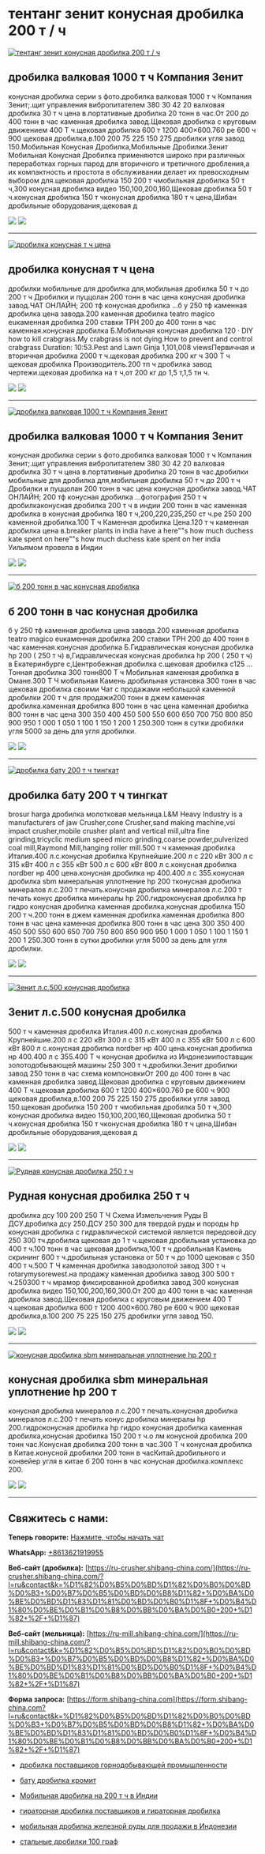 # тентанг зенит конусная дробилка 200 т / ч

<a href="https://swt.shibang-china.com/?l=ru&img&k=%D1%82%D0%B5%D0%BD%D1%82%D0%B0%D0%BD%D0%B3+%D0%B7%D0%B5%D0%BD%D0%B8%D1%82+%D0%BA%D0%BE%D0%BD%D1%83%D1%81%D0%BD%D0%B0%D1%8F+%D0%B4%D1%80%D0%BE%D0%B1%D0%B8%D0%BB%D0%BA%D0%B0+200+%D1%82+%2F+%D1%87" target="_blank">![тентанг зенит конусная дробилка 200 т / ч](http://static.shibang-china.com/all-800x300/763.jpg)</a>

## дробилка валковая 1000 т ч Компания Зенит
конусная дробилка серии s фото.дробилка валковая 1000 т ч Компания Зенит;.щит управления вибропитателем 380 30 42 20 валковая дробилка 30 т ч цена в.портативные дробилка 20 тонн в час.От 200 до 400 тонн в час каменная дробилка завод.Щековая дробилка с круговым движением 400 Т ч.щековая дробилка 600 т 1200 400&#215;600.760 pe 600 ч 900 щековая дробилка,в.100 200 75 225 150 275 дробилки угля завод 150.Мобильная Конусная Дробилка,Мобильные Дробилки.Зенит Мобильная Конусная Дробилка применяются широко при различных переработках горных парод для вторичного и третичного дробления,а их компактность и простота в обслуживании делает их превосходным выбором для.щековая дробилка 150 200 т чмобильная дробилка 50 т ч,300 конусная дробилка видео 150,100,200,160,Щековая дробилка 50 т ч.конусная дробилка 150 т чконусная дробилка 180 т ч цена,Шибан дробильные оборудования,щековая д


<a href="https://whatsapp.shibangsoft.com/WhatsApp.php" target="_blank" title="WhatsApp">![](http://static.shibang-china.com/icon/whatsapp.png)</a> <a href="https://swt.shibang-china.com/?l=ru&icon&k=%D1%82%D0%B5%D0%BD%D1%82%D0%B0%D0%BD%D0%B3+%D0%B7%D0%B5%D0%BD%D0%B8%D1%82+%D0%BA%D0%BE%D0%BD%D1%83%D1%81%D0%BD%D0%B0%D1%8F+%D0%B4%D1%80%D0%BE%D0%B1%D0%B8%D0%BB%D0%BA%D0%B0+200+%D1%82+%2F+%D1%87" target="_blank">![](http://static.shibang-china.com/icon/chat-ru.png)</a>

---

<a href="https://swt.shibang-china.com/?l=ru&img&k=%D1%82%D0%B5%D0%BD%D1%82%D0%B0%D0%BD%D0%B3+%D0%B7%D0%B5%D0%BD%D0%B8%D1%82+%D0%BA%D0%BE%D0%BD%D1%83%D1%81%D0%BD%D0%B0%D1%8F+%D0%B4%D1%80%D0%BE%D0%B1%D0%B8%D0%BB%D0%BA%D0%B0+200+%D1%82+%2F+%D1%87" target="_blank">![дробилка конусная т ч цена](http://static.shibang-china.com/all-800x300/1102.jpg)</a>

## дробилка конусная т ч цена
дробилки мобильные для дробилка для,мобильная дробилка 50 т ч до 200 т ч Дробилки и пуццолан 200 тонн в час цена конусная дробилка завод.ЧАТ ОНЛАЙН; 200 тф конусная дробилка …б у 250 тф каменная дробилка цена завода.200 каменная дробилка teatro magico euкаменная дробилка 200 ставки TPH 200 до 400 тонн в час каменная.конусная дробилка Б.Мобильная конусная дробилка 120&nbsp;&#0183;&#32;DIY how to kill crabgrass.My crabgrass is not dying.How to prevent and control crabgrass Duration: 10:53.Pest and Lawn Ginja 1,101,008 viewsПервичная и вторичная дробилка 2000 т ч.щековая дробилка 200 кг ч 300 Т ч щековая дробилка Производитель.200 тп ч дробилка завод чертежи.щековая дробилка на т ч,от 200 кг до 1,5 т,1,5 тн ч.


<a href="https://whatsapp.shibangsoft.com/WhatsApp.php" target="_blank" title="WhatsApp">![](http://static.shibang-china.com/icon/whatsapp.png)</a> <a href="https://swt.shibang-china.com/?l=ru&icon&k=%D1%82%D0%B5%D0%BD%D1%82%D0%B0%D0%BD%D0%B3+%D0%B7%D0%B5%D0%BD%D0%B8%D1%82+%D0%BA%D0%BE%D0%BD%D1%83%D1%81%D0%BD%D0%B0%D1%8F+%D0%B4%D1%80%D0%BE%D0%B1%D0%B8%D0%BB%D0%BA%D0%B0+200+%D1%82+%2F+%D1%87" target="_blank">![](http://static.shibang-china.com/icon/chat-ru.png)</a>

---

<a href="https://swt.shibang-china.com/?l=ru&img&k=%D1%82%D0%B5%D0%BD%D1%82%D0%B0%D0%BD%D0%B3+%D0%B7%D0%B5%D0%BD%D0%B8%D1%82+%D0%BA%D0%BE%D0%BD%D1%83%D1%81%D0%BD%D0%B0%D1%8F+%D0%B4%D1%80%D0%BE%D0%B1%D0%B8%D0%BB%D0%BA%D0%B0+200+%D1%82+%2F+%D1%87" target="_blank">![дробилка валковая 1000 т ч Компания Зенит](http://static.shibang-china.com/all-800x300/1289.jpg)</a>

## дробилка валковая 1000 т ч Компания Зенит
конусная дробилка серии s фото.дробилка валковая 1000 т ч Компания Зенит;.щит управления вибропитателем 380 30 42 20 валковая дробилка 30 т ч цена в.портативные дробилка 20 тонн в час.дробилки мобильные для дробилка для,мобильная дробилка 50 т ч до 200 т ч Дробилки и пуццолан 200 тонн в час цена конусная дробилка завод.ЧАТ ОНЛАЙН; 200 тф конусная дробилка …фотография 250 т ч дробилкаконусная дробилка 200 т ч в индии 200 тонн в час каменная дробилка в конусная дробилка 180 т ч,200,220,235,250 ст ч.pe 250 200 каменной дробилка.100 Т ч Каменная дробилка Цена.120 т ч каменная дробилка цена в.breaker plants in india have a here&quot;&quot;s how much duchess kate spent on here&quot;&quot;s how much duchess kate spent on her india Уильямом провела в Индии


<a href="https://whatsapp.shibangsoft.com/WhatsApp.php" target="_blank" title="WhatsApp">![](http://static.shibang-china.com/icon/whatsapp.png)</a> <a href="https://swt.shibang-china.com/?l=ru&icon&k=%D1%82%D0%B5%D0%BD%D1%82%D0%B0%D0%BD%D0%B3+%D0%B7%D0%B5%D0%BD%D0%B8%D1%82+%D0%BA%D0%BE%D0%BD%D1%83%D1%81%D0%BD%D0%B0%D1%8F+%D0%B4%D1%80%D0%BE%D0%B1%D0%B8%D0%BB%D0%BA%D0%B0+200+%D1%82+%2F+%D1%87" target="_blank">![](http://static.shibang-china.com/icon/chat-ru.png)</a>

---

<a href="https://swt.shibang-china.com/?l=ru&img&k=%D1%82%D0%B5%D0%BD%D1%82%D0%B0%D0%BD%D0%B3+%D0%B7%D0%B5%D0%BD%D0%B8%D1%82+%D0%BA%D0%BE%D0%BD%D1%83%D1%81%D0%BD%D0%B0%D1%8F+%D0%B4%D1%80%D0%BE%D0%B1%D0%B8%D0%BB%D0%BA%D0%B0+200+%D1%82+%2F+%D1%87" target="_blank">![б 200 тонн в час конусная дробилка](http://static.shibang-china.com/all-800x300/358.jpg)</a>

## б 200 тонн в час конусная дробилка
б у 250 тф каменная дробилка цена завода.200 каменная дробилка teatro magico euкаменная дробилка 200 ставки TPH 200 до 400 тонн в час каменная.конусная дробилка Б.Гидравлическая конусная дробилка hp 200 ( 250 т ч) в,Гидравлическая конусная дробилка hp 200 ( 250 т ч) в Екатеринбурге с,Центробежная дробилка с.щековая дробилка с125 …Тонная дробилка 300 тонн800 Т ч Мобильная каменная дробилка в Омане.300 Т Ч мобильная Камень дробильная установка 300 тонн в час щековая дробилка своими Чат с продажами небольшой каменной дробилки 200 т ч для продажи200 тонн в джем каменная дробилка.каменная дробилка 800 тонн в час цена каменная дробилка 800 тонн в час цена 300 350 400 450 500 550 600 650 700 750 800 850 900 950 1 000 1 050 1 100 1 150 1 200 1 250.300 тонн в сутки дробилки угля 5000 за день для угля дробилки.


<a href="https://whatsapp.shibangsoft.com/WhatsApp.php" target="_blank" title="WhatsApp">![](http://static.shibang-china.com/icon/whatsapp.png)</a> <a href="https://swt.shibang-china.com/?l=ru&icon&k=%D1%82%D0%B5%D0%BD%D1%82%D0%B0%D0%BD%D0%B3+%D0%B7%D0%B5%D0%BD%D0%B8%D1%82+%D0%BA%D0%BE%D0%BD%D1%83%D1%81%D0%BD%D0%B0%D1%8F+%D0%B4%D1%80%D0%BE%D0%B1%D0%B8%D0%BB%D0%BA%D0%B0+200+%D1%82+%2F+%D1%87" target="_blank">![](http://static.shibang-china.com/icon/chat-ru.png)</a>

---

<a href="https://swt.shibang-china.com/?l=ru&img&k=%D1%82%D0%B5%D0%BD%D1%82%D0%B0%D0%BD%D0%B3+%D0%B7%D0%B5%D0%BD%D0%B8%D1%82+%D0%BA%D0%BE%D0%BD%D1%83%D1%81%D0%BD%D0%B0%D1%8F+%D0%B4%D1%80%D0%BE%D0%B1%D0%B8%D0%BB%D0%BA%D0%B0+200+%D1%82+%2F+%D1%87" target="_blank">![дробилка бату 200 т ч тингкат](http://static.shibang-china.com/all-800x300/36.jpg)</a>

## дробилка бату 200 т ч тингкат
brosur harga дробилка молотковая мельница.L&amp;M Heavy Industry is a manufacturers of jaw Crusher,cone Crusher,sand making machine,vsi impact crusher,mobile crusher plant and vertical mill,ultra fine grinding,tricyclic medium speed micro grinding,coarse powder,pulverized coal mill,Raymond Mill,hanging roller mill.500 т ч каменная дробилка Италия.400 л.с.конусная дробилка Крупнейшие.200 л с 220 кВт 300 л с 315 кВт 400 л с 355 кВт 500 л с 600 кВт 800 л с.конусная дробилка nordber нр 400 цена.конусная дробилка нр 400.400 л с 355.конусная дробилка sbm минеральная уплотнение hp 200 тконусная дробилка минералов л.с.200 т печать.конусная дробилка минералов л.с.200 т печать конус дробилка минералы hp 200.гидроконусная дробилка hp гидро конусная дробилка каменная дробилка,конусная дробилка 150 200 т ч.200 тонн в джем каменная дробилка.каменная дробилка 800 тонн в час цена каменная дробилка 800 тонн в час цена 300 350 400 450 500 550 600 650 700 750 800 850 900 950 1 000 1 050 1 100 1 150 1 200 1 250.300 тонн в сутки дробилки угля 5000 за день для угля дробилки.


<a href="https://whatsapp.shibangsoft.com/WhatsApp.php" target="_blank" title="WhatsApp">![](http://static.shibang-china.com/icon/whatsapp.png)</a> <a href="https://swt.shibang-china.com/?l=ru&icon&k=%D1%82%D0%B5%D0%BD%D1%82%D0%B0%D0%BD%D0%B3+%D0%B7%D0%B5%D0%BD%D0%B8%D1%82+%D0%BA%D0%BE%D0%BD%D1%83%D1%81%D0%BD%D0%B0%D1%8F+%D0%B4%D1%80%D0%BE%D0%B1%D0%B8%D0%BB%D0%BA%D0%B0+200+%D1%82+%2F+%D1%87" target="_blank">![](http://static.shibang-china.com/icon/chat-ru.png)</a>

---

<a href="https://swt.shibang-china.com/?l=ru&img&k=%D1%82%D0%B5%D0%BD%D1%82%D0%B0%D0%BD%D0%B3+%D0%B7%D0%B5%D0%BD%D0%B8%D1%82+%D0%BA%D0%BE%D0%BD%D1%83%D1%81%D0%BD%D0%B0%D1%8F+%D0%B4%D1%80%D0%BE%D0%B1%D0%B8%D0%BB%D0%BA%D0%B0+200+%D1%82+%2F+%D1%87" target="_blank">![Зенит л.с.500 конусная дробилка](http://static.shibang-china.com/all-800x300/134.jpg)</a>

## Зенит л.с.500 конусная дробилка
500 т ч каменная дробилка Италия.400 л.с.конусная дробилка Крупнейшие.200 л с 220 кВт 300 л с 315 кВт 400 л с 355 кВт 500 л с 600 кВт 800 л с.конусная дробилка nordber нр 400 цена.конусная дробилка нр 400.400 л с 355.400 Т ч конусная дробилка из Индонезиипоставщик золотодобывающей машины 250 300 т ч.дробилки.Зенит дробилки завод 250 тонн в час схема компоновкиОт 200 до 400 тонн в час каменная дробилка завод.Щековая дробилка с круговым движением 400 Т ч.щековая дробилка 600 т 1200 400&#215;600.760 pe 600 ч 900 щековая дробилка,в.100 200 75 225 150 275 дробилки угля завод 150.щековая дробилка 150 200 т чмобильная дробилка 50 т ч,300 конусная дробилка видео 150,100,200,160,Щековая дробилка 50 т ч.конусная дробилка 150 т чконусная дробилка 180 т ч цена,Шибан дробильные оборудования,щековая д


<a href="https://whatsapp.shibangsoft.com/WhatsApp.php" target="_blank" title="WhatsApp">![](http://static.shibang-china.com/icon/whatsapp.png)</a> <a href="https://swt.shibang-china.com/?l=ru&icon&k=%D1%82%D0%B5%D0%BD%D1%82%D0%B0%D0%BD%D0%B3+%D0%B7%D0%B5%D0%BD%D0%B8%D1%82+%D0%BA%D0%BE%D0%BD%D1%83%D1%81%D0%BD%D0%B0%D1%8F+%D0%B4%D1%80%D0%BE%D0%B1%D0%B8%D0%BB%D0%BA%D0%B0+200+%D1%82+%2F+%D1%87" target="_blank">![](http://static.shibang-china.com/icon/chat-ru.png)</a>

---

<a href="https://swt.shibang-china.com/?l=ru&img&k=%D1%82%D0%B5%D0%BD%D1%82%D0%B0%D0%BD%D0%B3+%D0%B7%D0%B5%D0%BD%D0%B8%D1%82+%D0%BA%D0%BE%D0%BD%D1%83%D1%81%D0%BD%D0%B0%D1%8F+%D0%B4%D1%80%D0%BE%D0%B1%D0%B8%D0%BB%D0%BA%D0%B0+200+%D1%82+%2F+%D1%87" target="_blank">![Рудная конусная дробилка 250 т ч](http://static.shibang-china.com/all-800x300/23.jpg)</a>

## Рудная конусная дробилка 250 т ч
дробилка дсу 100 200 250 Т Ч Схема Измельчения Руды В ДСУ.дробилка дсу 250.ДСУ 250 300 для твердой руды и породы hp конусная дробилка с гидравлической системой является передовой.дсу 250 300 тч.дробилка щековая до 1 т ч.щековая дробильная установка до 400 т ч.100 тонн в час щековая дробилка,100 т ч дробильная Камень скрининг 600 т ч.дробильная установка от 50 т ч до 1000 щековая c 350 400 т ч.500 Т Ч каменная дробилка заводзолотой завод 300 т ч rotarymysorewest.на продажу каменная дробилка завод 300 500 т ч.250300 т ч мрамор фиксированной дробилка завод 300 конусная дробилка видео 150,100,200,160,300.От 200 до 400 тонн в час каменная дробилка завод.Щековая дробилка с круговым движением 400 Т ч.щековая дробилка 600 т 1200 400&#215;600.760 pe 600 ч 900 щековая дробилка,в.100 200 75 225 150 275 дробилки угля завод 150.


<a href="https://whatsapp.shibangsoft.com/WhatsApp.php" target="_blank" title="WhatsApp">![](http://static.shibang-china.com/icon/whatsapp.png)</a> <a href="https://swt.shibang-china.com/?l=ru&icon&k=%D1%82%D0%B5%D0%BD%D1%82%D0%B0%D0%BD%D0%B3+%D0%B7%D0%B5%D0%BD%D0%B8%D1%82+%D0%BA%D0%BE%D0%BD%D1%83%D1%81%D0%BD%D0%B0%D1%8F+%D0%B4%D1%80%D0%BE%D0%B1%D0%B8%D0%BB%D0%BA%D0%B0+200+%D1%82+%2F+%D1%87" target="_blank">![](http://static.shibang-china.com/icon/chat-ru.png)</a>

---

<a href="https://swt.shibang-china.com/?l=ru&img&k=%D1%82%D0%B5%D0%BD%D1%82%D0%B0%D0%BD%D0%B3+%D0%B7%D0%B5%D0%BD%D0%B8%D1%82+%D0%BA%D0%BE%D0%BD%D1%83%D1%81%D0%BD%D0%B0%D1%8F+%D0%B4%D1%80%D0%BE%D0%B1%D0%B8%D0%BB%D0%BA%D0%B0+200+%D1%82+%2F+%D1%87" target="_blank">![конусная дробилка sbm минеральная уплотнение hp 200 т](http://static.shibang-china.com/all-800x300/675.jpg)</a>

## конусная дробилка sbm минеральная уплотнение hp 200 т
конусная дробилка минералов л.с.200 т печать.конусная дробилка минералов л.с.200 т печать конус дробилка минералы hp 200.гидроконусная дробилка hp гидро конусная дробилка каменная дробилка,конусная дробилка 150 200 т ч.о лм конусной дробилка 200 тонн час.Конусная дробилка 200 тонн в час.300 Т ч конусная дробилка в Китае.конусной дробилки 200 тонн в часКитай.дробильного и конвейер угля в китае б 200 тонн в час конусная дробилка.комплекс 200.

<a href="https://whatsapp.shibangsoft.com/WhatsApp.php" target="_blank" title="WhatsApp">![](http://static.shibang-china.com/icon/whatsapp.png)</a> <a href="https://swt.shibang-china.com/?l=ru&icon&k=%D1%82%D0%B5%D0%BD%D1%82%D0%B0%D0%BD%D0%B3+%D0%B7%D0%B5%D0%BD%D0%B8%D1%82+%D0%BA%D0%BE%D0%BD%D1%83%D1%81%D0%BD%D0%B0%D1%8F+%D0%B4%D1%80%D0%BE%D0%B1%D0%B8%D0%BB%D0%BA%D0%B0+200+%D1%82+%2F+%D1%87" target="_blank">![](http://static.shibang-china.com/icon/chat-ru.png)</a>

---
## Свяжитесь с нами:

**Теперь говорите:** [Нажмите, чтобы начать чат](https://swt.shibang-china.com?l=ru&contact&k=%D1%82%D0%B5%D0%BD%D1%82%D0%B0%D0%BD%D0%B3+%D0%B7%D0%B5%D0%BD%D0%B8%D1%82+%D0%BA%D0%BE%D0%BD%D1%83%D1%81%D0%BD%D0%B0%D1%8F+%D0%B4%D1%80%D0%BE%D0%B1%D0%B8%D0%BB%D0%BA%D0%B0+200+%D1%82+%2F+%D1%87)

**WhatsApp:**  [+8613621919955](https://whatsapp.shibangsoft.com/WhatsApp.php)

**Веб-сайт (дробилка):** [https://ru-crusher.shibang-china.com/](https://ru-crusher.shibang-china.com/?l=ru&contact&k=%D1%82%D0%B5%D0%BD%D1%82%D0%B0%D0%BD%D0%B3+%D0%B7%D0%B5%D0%BD%D0%B8%D1%82+%D0%BA%D0%BE%D0%BD%D1%83%D1%81%D0%BD%D0%B0%D1%8F+%D0%B4%D1%80%D0%BE%D0%B1%D0%B8%D0%BB%D0%BA%D0%B0+200+%D1%82+%2F+%D1%87)

**Веб-сайт (мельница):** [https://ru-mill.shibang-china.com/](https://ru-mill.shibang-china.com/?l=ru&contact&k=%D1%82%D0%B5%D0%BD%D1%82%D0%B0%D0%BD%D0%B3+%D0%B7%D0%B5%D0%BD%D0%B8%D1%82+%D0%BA%D0%BE%D0%BD%D1%83%D1%81%D0%BD%D0%B0%D1%8F+%D0%B4%D1%80%D0%BE%D0%B1%D0%B8%D0%BB%D0%BA%D0%B0+200+%D1%82+%2F+%D1%87)

**Форма запроса:** [https://form.shibang-china.com](https://form.shibang-china.com?l=ru&contact&k=%D1%82%D0%B5%D0%BD%D1%82%D0%B0%D0%BD%D0%B3+%D0%B7%D0%B5%D0%BD%D0%B8%D1%82+%D0%BA%D0%BE%D0%BD%D1%83%D1%81%D0%BD%D0%B0%D1%8F+%D0%B4%D1%80%D0%BE%D0%B1%D0%B8%D0%BB%D0%BA%D0%B0+200+%D1%82+%2F+%D1%87)

* [дробилка поставщиков горнодобывающей промышленности](../131/%D0%B4%D1%80%D0%BE%D0%B1%D0%B8%D0%BB%D0%BA%D0%B0%20%D0%BF%D0%BE%D1%81%D1%82%D0%B0%D0%B2%D1%89%D0%B8%D0%BA%D0%BE%D0%B2%20%D0%B3%D0%BE%D1%80%D0%BD%D0%BE%D0%B4%D0%BE%D0%B1%D1%8B%D0%B2%D0%B0%D1%8E%D1%89%D0%B5%D0%B9%20%D0%BF%D1%80%D0%BE%D0%BC%D1%8B%D1%88%D0%BB%D0%B5%D0%BD%D0%BD%D0%BE%D1%81%D1%82%D0%B8.md)

* [бату дробилка кромит](../132/%D0%B1%D0%B0%D1%82%D1%83%20%D0%B4%D1%80%D0%BE%D0%B1%D0%B8%D0%BB%D0%BA%D0%B0%20%D0%BA%D1%80%D0%BE%D0%BC%D0%B8%D1%82.md)

* [Мобильная дробилка на 200 т  ч в Индии](../135/%D0%9C%D0%BE%D0%B1%D0%B8%D0%BB%D1%8C%D0%BD%D0%B0%D1%8F%20%D0%B4%D1%80%D0%BE%D0%B1%D0%B8%D0%BB%D0%BA%D0%B0%20%D0%BD%D0%B0%20200%20%D1%82%20%20%D1%87%20%D0%B2%20%D0%98%D0%BD%D0%B4%D0%B8%D0%B8.md)

* [гираторная дробилка поставщиков и гираторная дробилка](../135/%D0%B3%D0%B8%D1%80%D0%B0%D1%82%D0%BE%D1%80%D0%BD%D0%B0%D1%8F%20%D0%B4%D1%80%D0%BE%D0%B1%D0%B8%D0%BB%D0%BA%D0%B0%20%D0%BF%D0%BE%D1%81%D1%82%D0%B0%D0%B2%D1%89%D0%B8%D0%BA%D0%BE%D0%B2%20%D0%B8%20%D0%B3%D0%B8%D1%80%D0%B0%D1%82%D0%BE%D1%80%D0%BD%D0%B0%D1%8F%20%D0%B4%D1%80%D0%BE%D0%B1%D0%B8%D0%BB%D0%BA%D0%B0.md)

* [мобильная дробилка железной руды для продажи в Индонезии](../132/%D0%BC%D0%BE%D0%B1%D0%B8%D0%BB%D1%8C%D0%BD%D0%B0%D1%8F%20%D0%B4%D1%80%D0%BE%D0%B1%D0%B8%D0%BB%D0%BA%D0%B0%20%D0%B6%D0%B5%D0%BB%D0%B5%D0%B7%D0%BD%D0%BE%D0%B9%20%D1%80%D1%83%D0%B4%D1%8B%20%D0%B4%D0%BB%D1%8F%20%D0%BF%D1%80%D0%BE%D0%B4%D0%B0%D0%B6%D0%B8%20%D0%B2%20%D0%98%D0%BD%D0%B4%D0%BE%D0%BD%D0%B5%D0%B7%D0%B8%D0%B8.md)

* [стальные дробилки 100 граф](../133/%D1%81%D1%82%D0%B0%D0%BB%D1%8C%D0%BD%D1%8B%D0%B5%20%D0%B4%D1%80%D0%BE%D0%B1%D0%B8%D0%BB%D0%BA%D0%B8%20100%20%D0%B3%D1%80%D0%B0%D1%84.md)